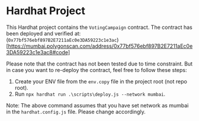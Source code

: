 #  Hardhat Project

This Hardhat project contains the `VotingCampaign` contract. The contract has been deployed and verified at:
(`0x77bf576ebf897B2E7211aEc0e3DA59223c1e3ac`)[https://mumbai.polygonscan.com/address/0x77bf576ebf897B2E7211aEc0e3DA59223c1e3ac8#code]

Please note that the contract has not been tested due to time constraint. But in case you want to re-deploy the contract, feel free to follow these steps:
1. Create your ENV file from the `env.copy` file in the project root (not repo root).
2. Run `npx hardhat run .\scripts\deploy.js --network mumbai`.

Note: The above command assumes that you have set network as mumbai in the `hardhat.config.js` file. Please change accordingly.
